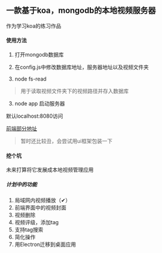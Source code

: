## 一款基于koa，mongodb的本地视频服务器
作为学习koa的练习作品
#### 使用方法
1. 打开mongodb数据库

2. 在config.js中修改数据库地址，服务器地址以及视频文件夹

3. node fs-read
>用于读取视频文件夹下的视频路径并存入数据库

3. node app
启动服务器

默认localhost:8080访问

[前端部分地址](https://github.com/BaoMinghui/localVideo-interface)
>暂时还比较丑，会尝试用ui框架包装一下

#### 挖个坑
未来打算将它发展成本地视频管理应用
##### 计划中的功能

1. 局域网内视频播放（✔）
2. 前端界面中的视频封面
3. 视频删除
4. 视频评级，添加tag
5. 支持tag搜索
6. 简化操作
7. 用Electron迁移到桌面应用
